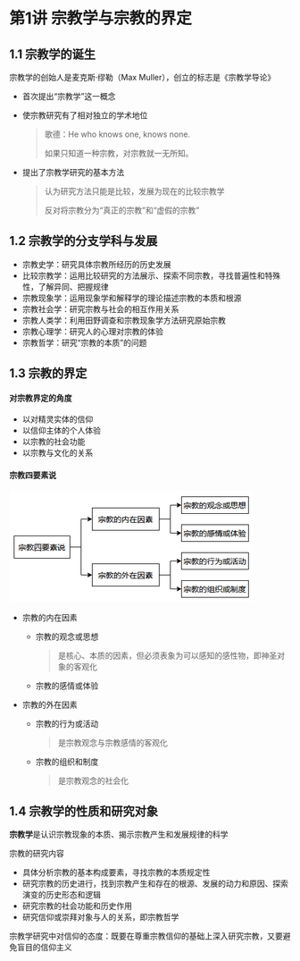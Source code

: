 # 第1讲 宗教学与宗教的界定

## 1.1 宗教学的诞生

宗教学的创始人是麦克斯·缪勒（Max Muller），创立的标志是《宗教学导论》

* 首次提出“宗教学”这一概念

* 使宗教研究有了相对独立的学术地位

  > 歌德：He who knows one, knows none.
  >
  > 如果只知道一种宗教，对宗教就一无所知。

* 提出了宗教学研究的基本方法

  > 认为研究方法只能是比较，发展为现在的比较宗教学
  >
  > 反对将宗教分为“真正的宗教”和“虚假的宗教”

## 1.2 宗教学的分支学科与发展

* 宗教史学：研究具体宗教所经历的历史发展
* 比较宗教学：运用比较研究的方法展示、探索不同宗教，寻找普遍性和特殊性，了解异同、把握规律
* 宗教现象学：运用现象学和解释学的理论描述宗教的本质和根源
* 宗教社会学：研究宗教与社会的相互作用关系
* 宗教人类学：利用田野调查和宗教现象学方法研究原始宗教
* 宗教心理学：研究人的心理对宗教的体验
* 宗教哲学：研究“宗教的本质”的问题

## 1.3 宗教的界定

#### 对宗教界定的角度

* 以对精灵实体的信仰
* 以信仰主体的个人体验
* 以宗教的社会功能
* 以宗教与文化的关系

#### 宗教四要素说

![image-20201129125124148](img\p001.png)

* 宗教的内在因素

  * 宗教的观念或思想

    > 是核心、本质的因素，但必须表象为可以感知的感性物，即神圣对象的客观化

  * 宗教的感情或体验

* 宗教的外在因素

  * 宗教的行为或活动

    > 是宗教观念与宗教感情的客观化

  * 宗教的组织和制度

    > 是宗教观念的社会化

## 1.4 宗教学的性质和研究对象

**宗教学**是认识宗教现象的本质、揭示宗教产生和发展规律的科学

宗教的研究内容

* 具体分析宗教的基本构成要素，寻找宗教的本质规定性
* 研究宗教的历史进行，找到宗教产生和存在的根源、发展的动力和原因、探索演变的历史形态和逻辑
* 研究宗教的社会功能和历史作用
* 研究信仰或崇拜对象与人的关系，即宗教哲学

宗教学研究中对信仰的态度：既要在尊重宗教信仰的基础上深入研究宗教，又要避免盲目的信仰主义